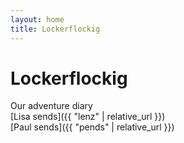 ```yaml
---
layout: home
title: Lockerflockig
---
```


Lockerflockig
===============
Our adventure diary    
[Lisa sends]({{ "lenz" | relative_url }})   
[Paul sends]({{ "pends" | relative_url }})   

